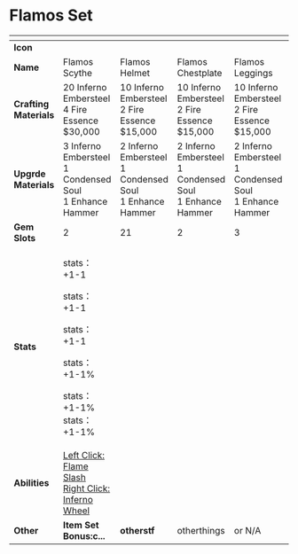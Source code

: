 # Flamos Set

<table data-header-hidden><thead><tr><th width="150"></th><th width="201"></th><th width="191"></th><th width="189"></th><th width="210"></th><th width="197"></th></tr></thead><tbody><tr><td><strong>Icon</strong></td><td></td><td></td><td></td><td></td><td></td></tr><tr><td><strong>Name</strong></td><td>Flamos Scythe</td><td>Flamos Helmet</td><td>Flamos Chestplate</td><td>Flamos Leggings</td><td>Flamos Boots</td></tr><tr><td><strong>Crafting Materials</strong></td><td>20 Inferno Embersteel<br>4 Fire Essence<br>$30,000</td><td>10 Inferno Embersteel<br>2 Fire Essence<br>$15,000</td><td>10 Inferno Embersteel<br>2 Fire Essence<br>$15,000</td><td>10 Inferno Embersteel<br>2 Fire Essence<br>$15,000</td><td>10 Inferno Embersteel<br>2 Fire Essence<br>$15,000</td></tr><tr><td><strong>Upgrde Materials</strong></td><td>3 Inferno Embersteel<br>1 Condensed Soul<br>1 Enhance Hammer</td><td>2 Inferno Embersteel<br>1 Condensed Soul<br>1 Enhance Hammer</td><td>2 Inferno Embersteel<br>1 Condensed Soul<br>1 Enhance Hammer</td><td>2 Inferno Embersteel<br>1 Condensed Soul<br>1 Enhance Hammer</td><td>2 Inferno Embersteel<br>1 Condensed Soul<br>1 Enhance Hammer</td></tr><tr><td><strong>Gem Slots</strong></td><td>2</td><td>21</td><td>2</td><td>3</td><td>1</td></tr><tr><td><strong>Stats</strong></td><td><p>stats： +1-1</p><p>stats： +1-1</p><p>stats： +1-1</p><p>stats： +1-1%</p><p>stats： +1-1% stats： +1-1%</p></td><td></td><td></td><td></td><td></td></tr><tr><td><strong>Abilities</strong></td><td><a href="../../abilities/hellish-flamos-abilities.md">Left Click: Flame Slash<br>Right Click: Inferno Wheel</a></td><td></td><td></td><td></td><td></td></tr><tr><td><strong>Other</strong></td><td><strong>Item Set Bonus:c...</strong></td><td><strong>otherstf</strong></td><td>otherthings</td><td>or N/A</td><td></td></tr></tbody></table>

